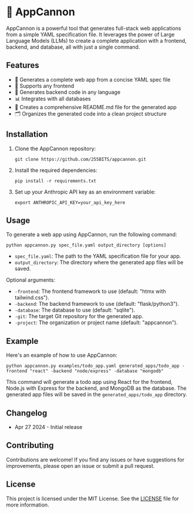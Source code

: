 # 🚀 AppCannon

AppCannon is a powerful tool that generates full-stack web applications from a simple YAML specification file. It leverages the power of Large Language Models (LLMs) to create a complete application with a frontend, backend, and database, all with just a single command.

## Features

- 💪 Generates a complete web app from a concise YAML spec file
- 🎨 Supports any frontend
- 🔧 Generates backend code in any language
- 📊 Integrates with all databases
- 📝 Creates a comprehensive README.md file for the generated app
- 🗂️ Organizes the generated code into a clean project structure

## Installation

1. Clone the AppCannon repository:
   ```
   git clone https://github.com/255BITS/appcannon.git
   ```

2. Install the required dependencies:
   ```
   pip install -r requirements.txt
   ```

3. Set up your Anthropic API key as an environment variable:
   ```
   export ANTHROPIC_API_KEY=your_api_key_here
   ```

## Usage

To generate a web app using AppCannon, run the following command:

```
python appcannon.py spec_file.yaml output_directory [options]
```

- `spec_file.yaml`: The path to the YAML specification file for your app.
- `output_directory`: The directory where the generated app files will be saved.

Optional arguments:
- `-frontend`: The frontend framework to use (default: "htmx with tailwind.css").
- `-backend`: The backend framework to use (default: "flask/python3").
- `-database`: The database to use (default: "sqlite").
- `-git`: The target Git repository for the generated app.
- `-project`: The organization or project name (default: "appcannon").

## Example

Here's an example of how to use AppCannon:

```
python appcannon.py examples/todo_app.yaml generated_apps/todo_app -frontend "react" -backend "node/express" -database "mongodb"
```

This command will generate a todo app using React for the frontend, Node.js with Express for the backend, and MongoDB as the database. The generated app files will be saved in the `generated_apps/todo_app` directory.

## Changelog

* Apr 27 2024 - Initial release

## Contributing

Contributions are welcome! If you find any issues or have suggestions for improvements, please open an issue or submit a pull request.

## License

This project is licensed under the MIT License. See the [LICENSE](LICENSE) file for more information.
